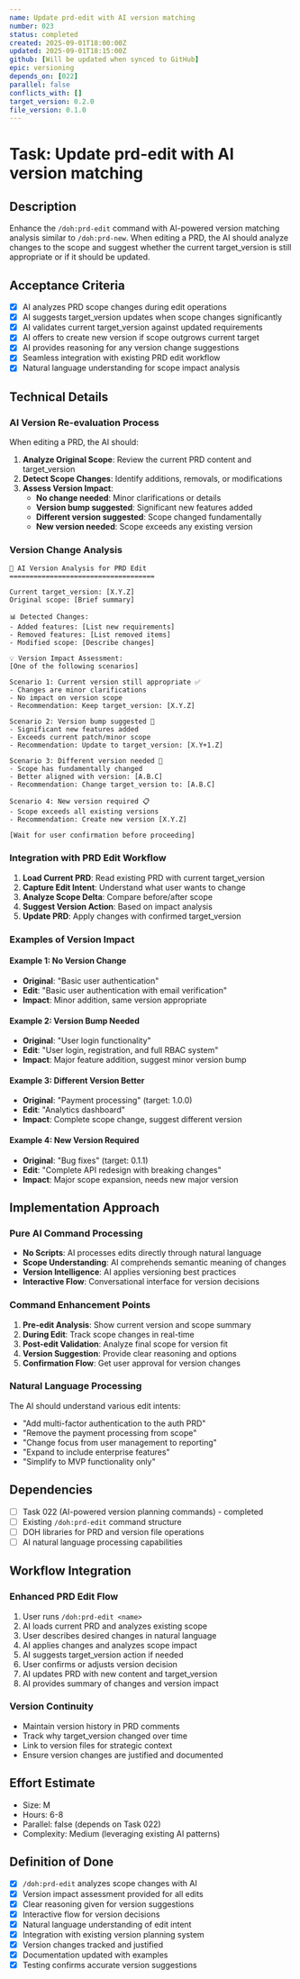 ```yaml
---
name: Update prd-edit with AI version matching
number: 023
status: completed
created: 2025-09-01T18:00:00Z
updated: 2025-09-01T18:15:00Z
github: [Will be updated when synced to GitHub]
epic: versioning
depends_on: [022]
parallel: false
conflicts_with: []
target_version: 0.2.0
file_version: 0.1.0
---
```


# Task: Update prd-edit with AI version matching

## Description
Enhance the `/doh:prd-edit` command with AI-powered version matching analysis similar to `/doh:prd-new`. When editing a PRD, the AI should analyze changes to the scope and suggest whether the current target_version is still appropriate or if it should be updated.

## Acceptance Criteria
- [x] AI analyzes PRD scope changes during edit operations
- [x] AI suggests target_version updates when scope changes significantly
- [x] AI validates current target_version against updated requirements
- [x] AI offers to create new version if scope outgrows current target
- [x] AI provides reasoning for any version change suggestions
- [x] Seamless integration with existing PRD edit workflow
- [x] Natural language understanding for scope impact analysis

## Technical Details

### AI Version Re-evaluation Process
When editing a PRD, the AI should:

1. **Analyze Original Scope**: Review the current PRD content and target_version
2. **Detect Scope Changes**: Identify additions, removals, or modifications
3. **Assess Version Impact**:
   - **No change needed**: Minor clarifications or details
   - **Version bump suggested**: Significant new features added
   - **Different version suggested**: Scope changed fundamentally
   - **New version needed**: Scope exceeds any existing version

### Version Change Analysis
```
🎯 AI Version Analysis for PRD Edit
====================================

Current target_version: [X.Y.Z]
Original scope: [Brief summary]

📊 Detected Changes:
- Added features: [List new requirements]
- Removed features: [List removed items]
- Modified scope: [Describe changes]

💡 Version Impact Assessment:
[One of the following scenarios]

Scenario 1: Current version still appropriate ✅
- Changes are minor clarifications
- No impact on version scope
- Recommendation: Keep target_version: [X.Y.Z]

Scenario 2: Version bump suggested 🔄
- Significant new features added
- Exceeds current patch/minor scope
- Recommendation: Update to target_version: [X.Y+1.Z]

Scenario 3: Different version needed 🎯
- Scope has fundamentally changed
- Better aligned with version: [A.B.C]
- Recommendation: Change target_version to: [A.B.C]

Scenario 4: New version required 📋
- Scope exceeds all existing versions
- Recommendation: Create new version [X.Y.Z]

[Wait for user confirmation before proceeding]
```

### Integration with PRD Edit Workflow

1. **Load Current PRD**: Read existing PRD with current target_version
2. **Capture Edit Intent**: Understand what user wants to change
3. **Analyze Scope Delta**: Compare before/after scope
4. **Suggest Version Action**: Based on impact analysis
5. **Update PRD**: Apply changes with confirmed target_version

### Examples of Version Impact

#### Example 1: No Version Change
- **Original**: "Basic user authentication"
- **Edit**: "Basic user authentication with email verification"
- **Impact**: Minor addition, same version appropriate

#### Example 2: Version Bump Needed
- **Original**: "User login functionality"  
- **Edit**: "User login, registration, and full RBAC system"
- **Impact**: Major feature addition, suggest minor version bump

#### Example 3: Different Version Better
- **Original**: "Payment processing" (target: 1.0.0)
- **Edit**: "Analytics dashboard" 
- **Impact**: Complete scope change, suggest different version

#### Example 4: New Version Required
- **Original**: "Bug fixes" (target: 0.1.1)
- **Edit**: "Complete API redesign with breaking changes"
- **Impact**: Major scope expansion, needs new major version

## Implementation Approach

### Pure AI Command Processing
- **No Scripts**: AI processes edits directly through natural language
- **Scope Understanding**: AI comprehends semantic meaning of changes
- **Version Intelligence**: AI applies versioning best practices
- **Interactive Flow**: Conversational interface for version decisions

### Command Enhancement Points
1. **Pre-edit Analysis**: Show current version and scope summary
2. **During Edit**: Track scope changes in real-time
3. **Post-edit Validation**: Analyze final scope for version fit
4. **Version Suggestion**: Provide clear reasoning and options
5. **Confirmation Flow**: Get user approval for version changes

### Natural Language Processing
The AI should understand various edit intents:
- "Add multi-factor authentication to the auth PRD"
- "Remove the payment processing from scope"
- "Change focus from user management to reporting"
- "Expand to include enterprise features"
- "Simplify to MVP functionality only"

## Dependencies
- [ ] Task 022 (AI-powered version planning commands) - completed
- [ ] Existing `/doh:prd-edit` command structure
- [ ] DOH libraries for PRD and version file operations
- [ ] AI natural language processing capabilities

## Workflow Integration

### Enhanced PRD Edit Flow
1. User runs `/doh:prd-edit <name>`
2. AI loads current PRD and analyzes existing scope
3. User describes desired changes in natural language
4. AI applies changes and analyzes scope impact
5. AI suggests target_version action if needed
6. User confirms or adjusts version decision
7. AI updates PRD with new content and target_version
8. AI provides summary of changes and version impact

### Version Continuity
- Maintain version history in PRD comments
- Track why target_version changed over time
- Link to version files for strategic context
- Ensure version changes are justified and documented

## Effort Estimate
- Size: M
- Hours: 6-8
- Parallel: false (depends on Task 022)
- Complexity: Medium (leveraging existing AI patterns)

## Definition of Done
- [x] `/doh:prd-edit` analyzes scope changes with AI
- [x] Version impact assessment provided for all edits
- [x] Clear reasoning given for version suggestions
- [x] Interactive flow for version decisions
- [x] Natural language understanding of edit intent
- [x] Integration with existing version planning system
- [x] Version changes tracked and justified
- [x] Documentation updated with examples
- [x] Testing confirms accurate version suggestions